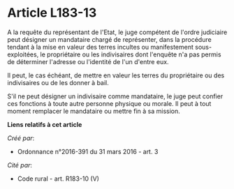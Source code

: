 # Article L183-13

A la requête du représentant de l'Etat, le juge compétent de l'ordre judiciaire peut désigner un mandataire chargé de
représenter, dans la procédure tendant à la mise en valeur des terres incultes ou manifestement sous-exploitées, le
propriétaire ou les indivisaires dont l'enquête n'a pas permis de déterminer l'adresse ou l'identité de l'un d'entre eux.

Il peut, le cas échéant, de mettre en valeur les terres du propriétaire ou des indivisaires ou de les donner à bail.

S'il ne peut désigner un indivisaire comme mandataire, le juge peut confier ces fonctions à toute autre personne physique ou
morale. Il peut à tout moment remplacer le mandataire ou mettre fin à sa mission.

**Liens relatifs à cet article**

_Créé par_:

  - Ordonnance n°2016-391 du 31 mars 2016 - art. 3

_Cité par_:

  - Code rural - art. R183-10 (V)
